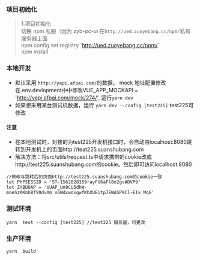 ### 项目初始化

> 1.项目初始化  
> 切换 npm 私服（因为 zyb-pc-ui 在`http://ued.zuoyebang.cc/npm/`私有服务器上面  
> npm config set registry 'http://ued.zuoyebang.cc/npm/'  
> npm install
### 本地开发

- 默认采用 `http://yapi.afpai.com/`的数据， mock 地址配置修改在.env.devlopment中中修改VUE_APP_MOCKAPI = 'http://yapi.afpai.com/mock/274/', 运行`yarn dev`
- 如果想采用某台测试机数据，运行 `yarn dev --config [test225]` test225可修改
#### 注意
- 在本地测试时，对接的为test225开发机接口时，会自动由localhost:8080跳转到开发机上的页面http://teat225.suanshubang.com
- 解决方法：将src/utils/request.ts中请求携带的cookie改成http://test225.suanshubang.com的cookie。然后即可访问localhost:8080

```
//修改与跳转后的页面http://test225.suanshubang.com的cookie一致
let PHPSESSID = 'ST-1562828169rayFU6aFl8n2gvADVP9' 
let ZYBUUAP = 'UUAP_Un0CU5dhW-moeSzKKnh8fV0dvXm_xGWdxwoxgwfKbXUEitp7EWASP9Cl-EIv_MqG'
```


### 测试环境

```
yarn  test --config [test225] //test225 服务器，可更改

```
### 生产环境

```
yarn  build
```
